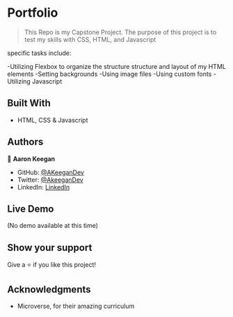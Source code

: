 # Portfolio

> This Repo is my Capstone Project. The purpose of this project is to test my skills with CSS, HTML, and Javascript

specific tasks include:

-Utilizing Flexbox to organize the structure structure and layout of my HTML elements
-Setting backgrounds
-Using image files
-Using custom fonts
-Utilizing Javascript


## Built With

- HTML, CSS & Javascript


## Authors

👤 **Aaron Keegan**

- GitHub: [@AKeeganDev](https://github.com/AKeeganDev)
- Twitter: [@AkeeganDev](https://twitter.com/AkeeganDev)
- LinkedIn: [LinkedIn](https://linkedin.com/in/AKeeganDev)


## Live Demo

(No demo available at this time)

## Show your support

Give a ⭐️ if you like this project!

## Acknowledgments

- Microverse, for their amazing curriculum
